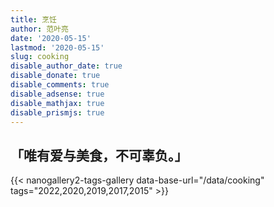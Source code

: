 ```yaml
---
title: 烹饪
author: 范叶亮
date: '2020-05-15'
lastmod: '2020-05-15'
slug: cooking
disable_author_date: true
disable_donate: true
disable_comments: true
disable_adsense: true
disable_mathjax: true
disable_prismjs: true
---
```


<h2 class="center no-anchor">  「唯有爱与美食，不可辜负。」</h2>

{{< nanogallery2-tags-gallery data-base-url="/data/cooking" tags="2022,2020,2019,2017,2015" >}}
